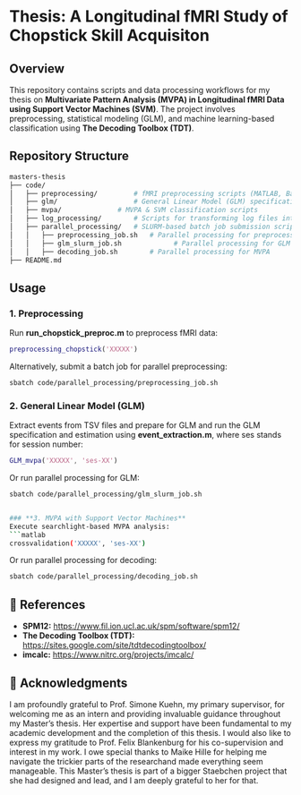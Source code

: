 
# Thesis: A Longitudinal fMRI Study of Chopstick Skill Acquisiton 

##  Overview
This repository contains scripts and data processing workflows for my thesis on **Multivariate Pattern Analysis (MVPA) in Longitudinal fMRI Data using Support Vector Machines (SVM)**. The project involves preprocessing, statistical modeling (GLM), and machine learning-based classification using **The Decoding Toolbox (TDT)**.

## Repository Structure
```bash
masters-thesis
├── code/
│   ├── preprocessing/         # fMRI preprocessing scripts (MATLAB, Bash)
│   ├── glm/                   # General Linear Model (GLM) specification & estimation
│   ├── mvpa/              # MVPA & SVM classification scripts
│   ├── log_processing/        # Scripts for transforming log files into usable formats
│   ├── parallel_processing/   # SLURM-based batch job submission scripts
│   │   ├── preprocessing_job.sh   # Parallel processing for preprocessing
│   │   ├── glm_slurm_job.sh             # Parallel processing for GLM
│   │   ├── decoding_job.sh        # Parallel processing for MVPA
├── README.md                 
```

## Usage
### **1. Preprocessing**
Run **run_chopstick_preproc.m** to preprocess fMRI data:
```matlab
preprocessing_chopstick('XXXXX')
```
Alternatively, submit a batch job for parallel preprocessing:
```bash
sbatch code/parallel_processing/preprocessing_job.sh
```

### **2. General Linear Model (GLM)**
Extract events from TSV files and prepare for GLM and run the GLM specification and estimation using **event_extraction.m**, where ses stands for session number:
```matlab
GLM_mvpa('XXXXX', 'ses-XX')
```
Or run parallel processing for GLM:
```bash
sbatch code/parallel_processing/glm_slurm_job.sh


### **3. MVPA with Support Vector Machines**
Execute searchlight-based MVPA analysis:
```matlab
crossvalidation('XXXXX', 'ses-XX')
```
Or run parallel processing for decoding:
```bash
sbatch code/parallel_processing/decoding_job.sh
```

## 📜 References
- **SPM12:** https://www.fil.ion.ucl.ac.uk/spm/software/spm12/
- **The Decoding Toolbox (TDT):** https://sites.google.com/site/tdtdecodingtoolbox/
- **imcalc:** https://www.nitrc.org/projects/imcalc/

## 🤝 Acknowledgments
I am profoundly grateful to Prof. Simone Kuehn, my primary supervisor, for welcoming me as an intern and providing invaluable guidance throughout my Master’s thesis. Her expertise and support have been fundamental to my academic development and the completion of this thesis. I would also like to express my gratitude to Prof. Felix Blankenburg for his co-supervision and interest in my work.
I owe special thanks to Maike Hille for helping me navigate the trickier parts of the researchand made everything seem manageable. This Master’s thesis is part of a bigger Staebchen project that she had designed and lead, and I am deeply grateful to her for that. 


